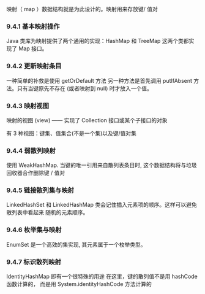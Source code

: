 映射（ map ）数据结构就是为此设计的。映射用来存放键/ 值对

### 9.4.1 基本映射操作

Java 类库为映射提供了两个通用的实现：HashMap 和 TreeMap 这两个类都实现了 Map 接口。

### 9.4.2 更新映射条目

一种简单的补救是使用 getOrDefault 方法
另一种方法是首先调用 putIfAbsent 方法。只有当键原先不存在 (或者映射到 null) 时才放入一个值。

### 9.4.3 映射视图

映射的视图 (view) —— 实现了 Collection 接口或某个子接口的对象

有 3 种视图：键集、值集合(不是一个集)以及键/值对集

### 9.4.4 弱散列映射

使用 WeakHashMap. 当键的唯一引用来自散列表条目时, 这个数据结构将与垃圾回收器合作删除键 / 值对

### 9.4.5 链接散列集与映射

LinkedHashSet 和 LinkedHashMap 类会记住插入元素项的顺序。这样可以避免散列表中看起来 随机的元素顺序。

### 9.4.6 枚举集与映射

EnumSet 是一个高效的集实现, 其元素属于一个枚举类型。

### 9.4.7 标识散列映射

IdentityHashMap 即有一个很特殊的用途 
在这里，键的散列值不是用 hashCode 函数计算的， 而是用 System.identityHashCode 方法计算的

